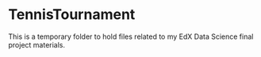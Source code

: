 # TennisTournament
This is a temporary folder to hold files related to my EdX Data Science final project materials.
